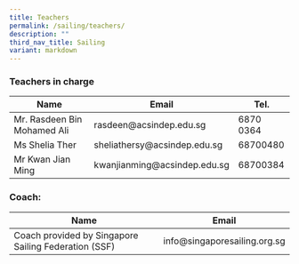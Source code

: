 ```yaml
---
title: Teachers
permalink: /sailing/teachers/
description: ""
third_nav_title: Sailing
variant: markdown
---
```

### Teachers in charge

<table>
<thead>
  <tr>
    <th>Name</th>
    <th>Email</th>
    <th>Tel.</th>
  </tr>
</thead>
<tbody>
  <tr>
    <td>Mr. Rasdeen Bin Mohamed Ali</td>
    <td>rasdeen@acsindep.edu.sg</td>
    <td>6870 0364</td>
  </tr>
  <tr>
    <td>Ms Shelia Ther</td>
    <td>sheliathersy@acsindep.edu.sg</td>
    <td>68700480</td>
  </tr>
  <tr>
    <td>Mr Kwan Jian Ming</td>
    <td>kwanjianming@acsindep.edu.sg</td>
    <td>68700384</td>
  </tr>
</tbody>
</table>

### Coach:

<table>
<thead>
  <tr>
    <th>Name</th>
    <th>Email</th>
  </tr>
</thead>
<tbody>
  <tr>
    <td>Coach provided by Singapore Sailing Federation (SSF)</td>
    <td>info@singaporesailing.org.sg</td>
  </tr>
</tbody>
</table>